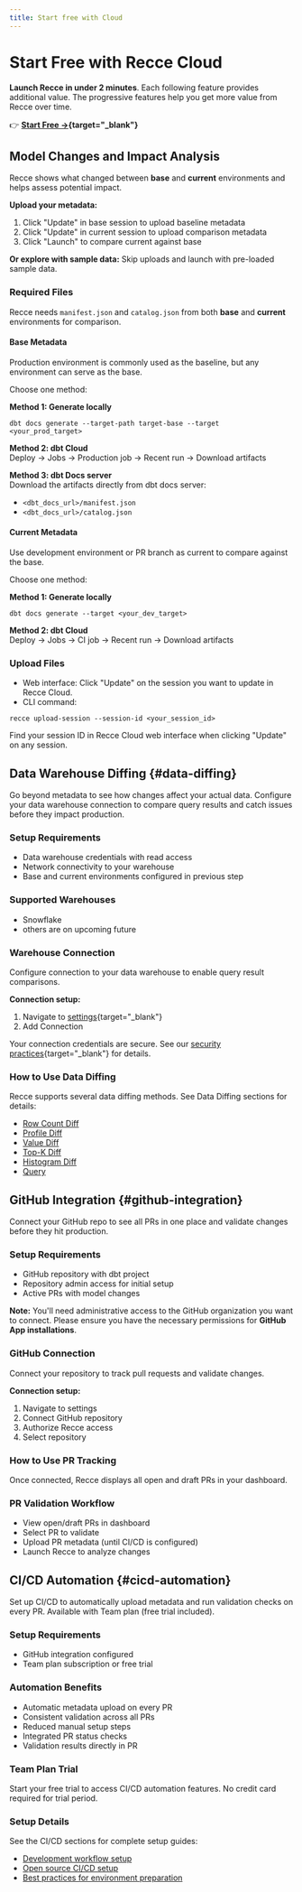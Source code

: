 ```yaml
---
title: Start free with Cloud
---
```


# Start Free with Recce Cloud

**Launch Recce in under 2 minutes**. Each following feature provides additional value. The progressive features help you get more value from Recce over time.

👉 **[Start Free →](https://cloud.reccehq.com){target="_blank"}**

## Model Changes and Impact Analysis

Recce shows what changed between **base** and **current** environments and helps assess potential impact.

**Upload your metadata:**

1. Click "Update" in base session to upload baseline metadata
2. Click "Update" in current session to upload comparison metadata
3. Click "Launch" to compare current against base

**Or explore with sample data:** Skip uploads and launch with pre-loaded sample data.

<!-- insert a video -->

### Required Files

Recce needs `manifest.json` and `catalog.json` from both **base** and **current** environments for comparison.

#### Base Metadata

Production environment is commonly used as the baseline, but any environment can serve as the base.

Choose one method:

**Method 1: Generate locally**

```
dbt docs generate --target-path target-base --target <your_prod_target>
```


**Method 2: dbt Cloud**<br>
Deploy → Jobs → Production job → Recent run → Download artifacts

**Method 3: dbt Docs server**<br>
Download the artifacts directly from dbt docs server:

- `<dbt_docs_url>/manifest.json`
- `<dbt_docs_url>/catalog.json`

#### Current Metadata

Use development environment or PR branch as current to compare against the base.

Choose one method:

**Method 1: Generate locally**

```
dbt docs generate --target <your_dev_target>
```

**Method 2: dbt Cloud**<br>
Deploy → Jobs → CI job → Recent run → Download artifacts


### Upload Files
- Web interface: Click "Update" on the session you want to update in Recce Cloud.
- CLI command:
```
recce upload-session --session-id <your_session_id>
```
Find your session ID in Recce Cloud web interface when clicking "Update" on any session.


## Data Warehouse Diffing {#data-diffing}

Go beyond metadata to see how changes affect your actual data. Configure your data warehouse connection to compare query results and catch issues before they impact production.

### Setup Requirements

- Data warehouse credentials with read access
- Network connectivity to your warehouse
- Base and current environments configured in previous step

### Supported Warehouses

- Snowflake
- others are on upcoming future

### Warehouse Connection

Configure connection to your data warehouse to enable query result comparisons.

**Connection setup:**

1. Navigate to [settings](https://cloud.reccehq.com/settings#organization){target="_blank"}
2. Add Connection

Your connection credentials are secure. See our [security practices](https://reccehq.com/security/){target="_blank"} for details.

<!-- insert a video -->

### How to Use Data Diffing

Recce supports several data diffing methods. See Data Diffing sections for details:

- [Row Count Diff](/5-data-diffing/row-count-diff)
- [Profile Diff](/5-data-diffing/profile-diff/)
- [Value Diff](/5-data-diffing/value-diff/)
- [Top-K Diff](/5-data-diffing/topK-diff/)
- [Histogram Diff](/5-data-diffing/histogram-diff/)
- [Query](/5-data-diffing/query/)

## GitHub Integration {#github-integration}

Connect your GitHub repo to see all PRs in one place and validate changes before they hit production.

### Setup Requirements

- GitHub repository with dbt project
- Repository admin access for initial setup
- Active PRs with model changes

**Note:** You'll need administrative access to the GitHub organization you want to connect. Please ensure you have the necessary permissions for **GitHub App installations**.

### GitHub Connection

Connect your repository to track pull requests and validate changes.

**Connection setup:**

1. Navigate to settings
2. Connect GitHub repository
3. Authorize Recce access
4. Select repository

<!-- insert a video -->

### How to Use PR Tracking

Once connected, Recce displays all open and draft PRs in your dashboard.

### PR Validation Workflow

- View open/draft PRs in dashboard
- Select PR to validate
- Upload PR metadata (until CI/CD is configured)
- Launch Recce to analyze changes


## CI/CD Automation {#cicd-automation}

Set up CI/CD to automatically upload metadata and run validation checks on every PR. Available with Team plan (free trial included).

### Setup Requirements

- GitHub integration configured
- Team plan subscription or free trial

### Automation Benefits

- Automatic metadata upload on every PR
- Consistent validation across all PRs
- Reduced manual setup steps
- Integrated PR status checks
- Validation results directly in PR

### Team Plan Trial

Start your free trial to access CI/CD automation features. No credit card required for trial period.

### Setup Details

See the CI/CD sections for complete setup guides:

<!-- - Setup CD -->
<!-- - CI pipeline configuration -->
- [Development workflow setup](7-cicd/scenario-dev/)
- [Open source CI/CD setup](7-cicd/scenario-ci/)
- [Best practices for environment preparation](7-cicd/best-practices-prep-env)